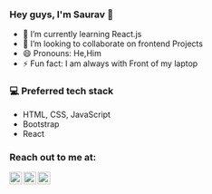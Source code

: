 ### Hey guys, I'm Saurav 👋

- 🌱 I’m currently learning React.js
- 👯 I’m looking to collaborate on frontend Projects
- 😄 Pronouns: He,Him
- ⚡ Fun fact: I am always with Front of my laptop

### :computer: Preferred tech stack

- HTML, CSS, JavaScript
- Bootstrap
- React

### Reach out to me at:

<p>
  <a href="https://twitter.com/Saurav_Pant_">
    <img align="left" alt="Saurav's Twitter" width="22px" src="https://cdn.jsdelivr.net/npm/simple-icons@v3/icons/twitter.svg" />
  </a>
  <a href="https://www.linkedin.com/in/saurav-pant-790065239//">
    <img align="left" alt="Saurav's LinkedIn" width="22px" src="https://cdn.jsdelivr.net/npm/simple-icons@v3/icons/linkedin.svg" />
  </a>

  <a href="https://github.com/Saurav-Pant">
    <img align="left" alt="Saurav's GitHub" width="22px" src="https://cdn.jsdelivr.net/npm/simple-icons@v3/icons/github.svg" />
  </a>
</p>
